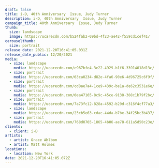 ```yaml
---
draft: false
title: i-D, 40th Anniversary  Issue, Judy Turner
description: i-D, 40th Anniversary  Issue, Judy Turner
campaign_title: 40th Anniversary  Issue, Judy Turner
thumb:
  size: landscape
  image: https://ucarecdn.com/b524fab2-09bd-4f23-ae42-f559cd1cef41/
carouselthumb:
  size: portrait
release_date: 2021-12-20T16:41:05.031Z
release_date_public: 12/20/2021
media:
  - size: landscape
    media: https://ucarecdn.com/c967bfe4-3e22-4929-b1f6-33914018d13c/
  - size: portrait
    media: https://ucarecdn.com/63ca0234-d82e-4fa6-90e6-4d96725c6f9f/
  - size: portrait
    media: https://ucarecdn.com/cd8ae7a4-1ce9-439c-be1a-de62c3531e6e/
  - size: portrait
    media: https://ucarecdn.com/0ea47165-8c9c-45ce-9138-308c1b79f2bc/
  - size: portrait
    media: https://ucarecdn.com/7a73fc12-828a-4592-b20d-c316f4cf77a3/
  - size: landscape
    media: https://ucarecdn.com/23cb5e63-cdac-44da-b7be-34f25bc3b437/
  - size: portrait
    media: https://ucarecdn.com/768d0765-1865-4b06-ae78-611a5d50c23e/
clients:
  - client: i-D
artists:
  - artist: Grace Ahlbom
  - artist: Matt Holmes
locations:
  - location: New York
date: 2021-12-20T16:41:05.072Z
---
```


